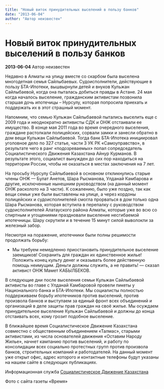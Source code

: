 ```yaml
---
title: "Новый виток принудительных выселений в пользу банков"
date: "2013-06-04"
author: "Автор неизвестен"
---
```


# Новый виток принудительных выселений в пользу банков

**2013-06-04** Автор неизвестен

Недавно в Алматы на улицу вместе со скарбом была выселена многодетная семья Сайлыбаевых. Судоисполнители, действующие в пользу БТА-Ипотеки, вышвырнули детей и внуков Кульжан Сайлыбаевой, когда она пыталась добиться правды в Астане. 24 мая когда началось выселение, гражданским активистам позвонила старшая дочь ипотечицы – Нурсулу, которая попросила приехать и поддержать их в этот страшный момент.

Напомним, что семью Кульжан Сайлыбаевой пытались выселить еще с 2009 года и неоднократно активисты СДК и ОНЖ отстаивали ее имущество. В конце мая 2011 года во время очередного выселения, граждане растолкали полицейских, сорвали замки и занесли обратно в дом вещи Кульжан Сайлыбаевой. Тогда банк БТА-Ипотека инициировал уголовное дело по 327 статье, части 3 УК РК «Самоуправство», в результате чего в ранг «подозреваемых» попал сопредседатель Социалистического Движения Казахстана Айнур Курманов. В результате этого, социалист вынужден до сих пор находиться на территории России, чтобы не оказаться в местах заключения на 7 лет.

На просьбу Нурсулу Сайлыбаевой в основном откликнулись старые члены ОНЖ — Булат Анетов, Шара Рысманова, Улданай Камбарова и другие, исключенные нынешним руководством (на данный момент ОНЖ расколото на 3 части). К сожалению, было уже поздно, так как вещи семьи уже были выставлены на улице, а через кордоны полицейских и судоисполнителей смогла прорваться в дом только одна Шара Рысманова, которая вступила в перепалку с руководством судоисполнителей Алатауского района Алматы, которые уже во всю со спиртным и угощениями праздновали выселение несгибаемой ипотечницы. Шару скрутили и в течение 15 минут силой выволокли за железный забор.

Несмотря на поражение, ипотечники были полны решимости продолжать борьбу:

- Мы требуем немедленно приостановить принудительное выселение заемщиков! Сохранить для граждан их единственное жилье! Положить конец культу денег и оказывать более действенную помощь неимущим. Деньги должны служить, а не править! — сказал активист ОНЖ Мамет КАБЫЛБЕКОВ.

В следующие дни после выселения семьи Кульжан Сайлыбаевой активисты во главе с Улданай Камбаровой провели пикеты у Национального банка и БТА-Ипотеки. Мы социалисты полностью поддерживаем борьбу ипотечников против выселений, против произвола банков и выступаем за единый фронт всех объединений и организаций в деле защиты прав граждан на своё жилье. Мы осуждаем принудительное выселение Кульжан Сайлыбаевой и должны до конца отстаивать всех, кому грозит подобное выселение.

В ближайшее время Социалистическое Движение Казахстана совместно с общественным объединением «Талмас», старыми активистами, из числа основателей движения «Оставим Народу Жилье», начнет кампанию против выселений, и работу по консолидации всех социально протестных групп против произвола банков, строительных компаний и работодателей. На данный момент уже открыт офис, адрес которого и контактные телефоны будут указаны на нашем сайте в следующих публикациях.

Информационная служба [Социалистическое Движение Казахстана](http://socialismkz.info/?p=8171)

Фото с сайта газеты «Время»